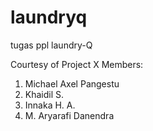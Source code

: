 # laundryq
tugas ppl laundry-Q

Courtesy of Project X
Members:

1) Michael Axel Pangestu
2) Khaidil S.
3) Innaka H. A.
4) M. Aryarafi Danendra
